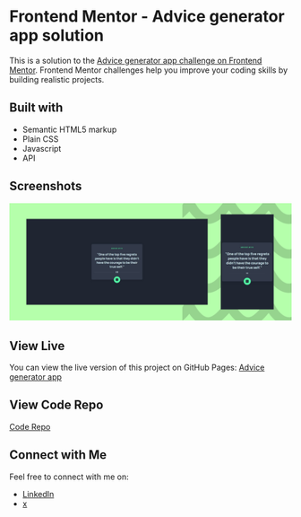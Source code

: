 # Frontend Mentor - Advice generator app solution

This is a solution to the [Advice generator app challenge on Frontend Mentor](https://www.frontendmentor.io/challenges/advice-generator-app-QdUG-13db). Frontend Mentor challenges help you improve your coding skills by building realistic projects.

## Built with

- Semantic HTML5 markup
- Plain CSS
- Javascript
- API


## Screenshots

![Screenshot](img/screenshot.png)

## View Live

You can view the live version of this project on GitHub Pages: [Advice generator app](https://upovibe.github.io/FrontendMentor-Solutions/advice-generator-app/)

## View Code Repo

[Code Repo](https://github.com/upovibe/FrontendMentor-Solutions/tree/main/advice-generator-app)

## Connect with Me

Feel free to connect with me on:

- [LinkedIn](https://www.linkedin.com/in/upovibe/)
- [x](https://www.x.com/iamupo/)
